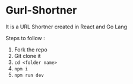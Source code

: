 # Gurl-Shortner

It is a URL Shortner created in React and Go Lang

Steps to follow :
1. Fork the repo
2. Git clone it
3. `cd <folder name>`
4. `npm i`
5. `npm run dev`

